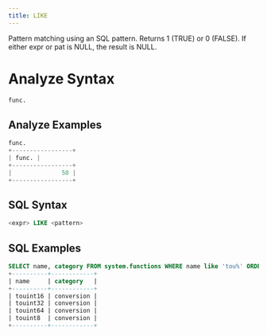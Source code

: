 ```yaml
---
title: LIKE
---
```


Pattern matching using an SQL pattern. Returns 1 (TRUE) or 0 (FALSE). If either expr or pat is NULL, the result is NULL.

# Analyze Syntax

```python
func.
```

## Analyze Examples
```python
func.
+-----------------+
| func. |
+-----------------+
|              50 |
+-----------------+
```

## SQL Syntax

```sql
<expr> LIKE <pattern>
```

## SQL Examples

```sql
SELECT name, category FROM system.functions WHERE name like 'tou%' ORDER BY name;
+----------+------------+
| name     | category   |
+----------+------------+
| touint16 | conversion |
| touint32 | conversion |
| touint64 | conversion |
| touint8  | conversion |
+----------+------------+
```